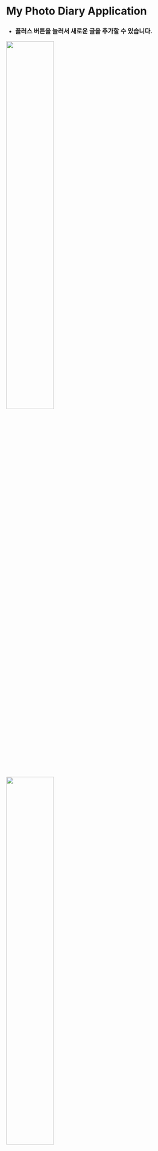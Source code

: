 # My Photo Diary Application

- ### 플러스 버튼을 눌러서 새로운 글을 추가할 수 있습니다.
<img src="screenshots/0.png" width="50%">
<img src="screenshots/1.png" width="50%">
<img src="screenshots/2.png" width="50%">
#### 사진을 추가하지 않으면 기본 썸네일(X)이 적용됩니다.
<img src="screenshots/3.png" width="50%">


- ### 글과 사진을 편집해 보세요.
<img src="screenshots/4.png" width="50%">
<img src="screenshots/5.png" width="50%">
<img src="screenshots/6.png" width="50%">
<img src="screenshots/7.png" width="50%">
#### 사진을 추가하면 썸네일이 적용됩니다.
<img src="screenshots/8.png" width="50%">

- ### 글의 제목을 터치하면 수정할 수 있습니다. 
<img src="screenshots/9.png" width="50%">
<img src="screenshots/10.png" width="50%">
<img src="screenshots/11.png" width="50%">
<img src="screenshots/12.png" width="50%">
<img src="screenshots/13.png" width="50%">

- ### 오른쪽 상단의 빨간 휴지통 버튼을 누르면 글을 삭제할 수 있습니다.
<img src="screenshots/14.png" width="50%">
<img src="screenshots/15.png" width="50%">


- ### 사진을 확대축소 후 한 번 터치하면 제자리 크기로 돌아옵니다.
<img src="screenshots/16.png" width="50%">
<img src="screenshots/17.png" width="50%">
<img src="screenshots/18.png" width="50%">
<img src="screenshots/19.png" width="50%">

- ### 사진의 오른쪽 아래의 빨간 X 버튼을 누르면 사진만 삭제할 수 있습니다.
<img src="screenshots/20.png" width="50%">

- ### 왼쪽 아래의 i 버튼을 누르면 글의 생성날짜와 수정날짜를 확인할 수 있습니다.
<img src="screenshots/21.png" width="50%">

- ### 글의 제목, 생성날짜, 수정날짜 기준으로 정렬할 수 있습니다.
<img src="screenshots/22.png" width="50%">
<img src="screenshots/23.png" width="50%">
<img src="screenshots/24.png" width="50%">
<img src="screenshots/25.png" width="50%">
